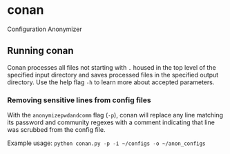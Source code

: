 # conan
Configuration Anonymizer

## Running conan
Conan processes all files not starting with `.` housed in the top level of the specified input directory and saves processed files in the specified output directory.  Use the help flag `-h` to learn more about accepted parameters.

### Removing sensitive lines from config files
With the `anonymizepwdandcomm` flag (`-p`), conan will replace any line matching its password and community regexes with a comment indicating that line was scrubbed from the config file.

Example usage: `python conan.py -p -i ~/configs -o ~/anon_configs`
